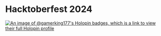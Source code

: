 # Hacktoberfest 2024
[![An image of @gamerking177's Holopin badges, which is a link to view their full Holopin profile](https://holopin.me/gamerking177)](https://holopin.io/@gamerking177)
